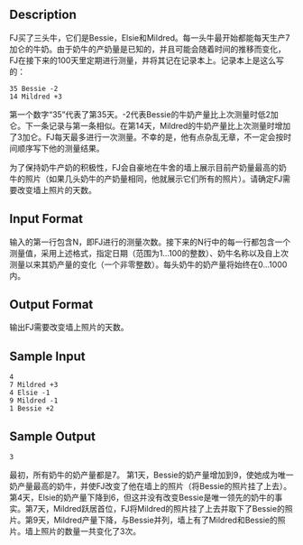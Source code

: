 ## Description

FJ买了三头牛，它们是Bessie，Elsie和Mildred。每一头牛最开始都能每天生产7加仑的牛奶。由于奶牛的产奶量是已知的，并且可能会随着时间的推移而变化，FJ在接下来的100天里定期进行测量，并将其记在记录本上。记录本上是这么写的：

```
35 Bessie -2
14 Mildred +3
```

第一个数字“35”代表了第35天。-2代表Bessie的牛奶产量比上次测量时低2加仑。下一条记录与第一条相似。在第14天，Mildred的牛奶产量比上次测量时增加了3加仑。FJ每天最多进行一次测量。不幸的是，他有点杂乱无章，不一定会按时间顺序写下他的测量结果。

为了保持奶牛产奶的积极性，FJ会自豪地在牛舍的墙上展示目前产奶量最高的奶牛的照片（如果几头奶牛的产奶量相同，他就展示它们所有的照片）。请确定FJ需要改变墙上照片的天数。

## Input Format

输入的第一行包含N，即FJ进行的测量次数。接下来的N行中的每一行都包含一个测量值，采用上述格式，指定日期（范围为1...100的整数）、奶牛名称以及自上次测量以来其奶产量的变化（一个非零整数）。每头奶牛的奶产量将始终在0...1000内。

## Output Format

输出FJ需要改变墙上照片的天数。

## Sample Input

```
4
7 Mildred +3
4 Elsie -1
9 Mildred -1
1 Bessie +2
```

## Sample Output

```
3
```

最初，所有奶牛的奶产量都是7。 第1天，Bessie的奶产量增加到9，使她成为唯一奶产量最高的奶牛，并使FJ改变了他在墙上的照片（将Bessie的照片挂了上去）。第4天，Elsie的奶产量下降到6，但这并没有改变Bessie是唯一领先的奶牛的事实。第7天，Mildred跃居首位，FJ将Mildred的照片挂了上去并取下了Bessie的照片。第9天，Mildred产量下降，与Bessie并列，墙上有了Mildred和Bessie的照片。墙上照片的数量一共变化了3次。